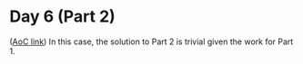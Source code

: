# Day 6 (Part 2)
([AoC link](https://adventofcode.com/2023/day/6))
In this case, the solution to Part 2 is trivial given the work for Part 1.